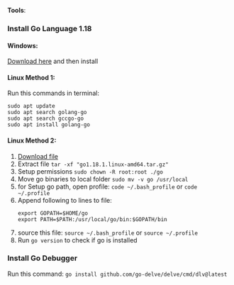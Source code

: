 **Tools**:

### Install Go Language 1.18

#### Windows:

[Download here](https://go.dev/dl/go1.18.1.windows-amd64.msi) and then install

#### Linux Method 1:

Run this commands in terminal:

    sudo apt update
    sudo apt search golang-go
    sudo apt search gccgo-go
    sudo apt install golang-go

#### Linux Method 2:

1. [Download file](https://go.dev/dl/go1.18.1.linux-amd64.tar.gz)
2. Extract file `tar -xf "go1.18.1.linux-amd64.tar.gz"`
3. Setup permissions `sudo chown -R root:root ./go`
4. Move go binaries to local folder `sudo mv -v go /usr/local`
5. for Setup go path, open profile: `code ~/.bash_profile` or `code ~/.profile`
6. Append following to lines to file:
   ```
   export GOPATH=$HOME/go
   export PATH=$PATH:/usr/local/go/bin:$GOPATH/bin
   ```
7. source this file: `source ~/.bash_profile` or `source ~/.profile`
8. Run `go version` to check if go is installed

### Install Go Debugger

Run this command: `go install github.com/go-delve/delve/cmd/dlv@latest`
